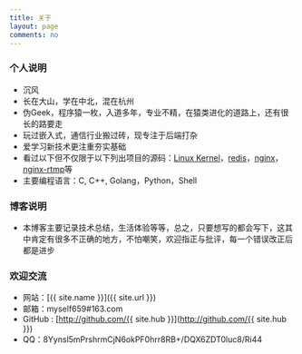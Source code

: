 ```yaml
---
title: 关于
layout: page
comments: no
---
```


### 个人说明

* 沉风
* 长在大山，学在中北，混在杭州
* 伪Geek，程序猿一枚，入道多年，专业不精，在猿类进化的道路上，还有很长的路要走 
* 玩过嵌入式，通信行业搬过砖，现专注于后端打杂
* 爱学习新技术更注重夯实基础
* 看过以下但不仅限于以下列出项目的源码：[Linux Kernel](https://github.com/myself659/linux-2.26.32)，[redis](https://github.com/myself659/redis-3.0.7)，[nginx](https://github.com/myself659/nginx-1.8.0)， [nginx-rtmp](https://github.com/myself659/nginx-rtmp-module)等
* 主要编程语言：C, C++, Golang，Python，Shell 


### 博客说明
* 本博客主要记录技术总结，生活体验等等，总之，只要想写的都会写下，这其中肯定有很多不正确的地方，不怕嘲笑，欢迎指正与批评，每一个错误改正后都是进步

### 欢迎交流


* 网站：[{{ site.name }}]({{ site.url }})
* 邮箱：myself659#163.com 
* GitHub : [http://github.com/{{ site.hub }}](http://github.com/{{ site.hub }})
* QQ：8Yynsl5mPrshrmCjN6okPF0hrr8RB+/DQX6ZDT0luc8/Ri44





